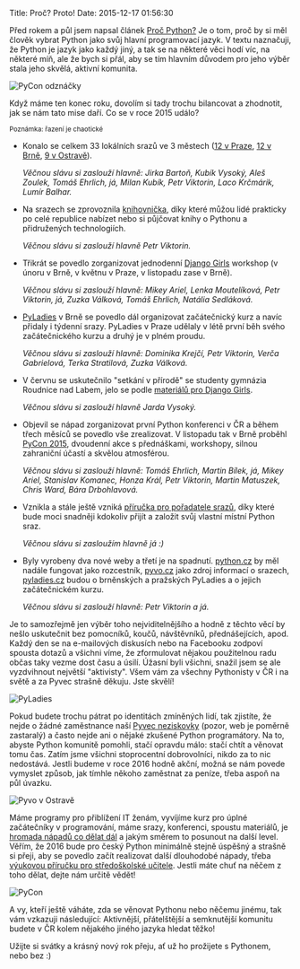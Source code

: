 Title: Proč? Proto!
Date: 2015-12-17 01:56:30

Před rokem a půl jsem napsal článek [Proč Python?]({filename}2014-05-29_proc-python.md) Je o tom, proč by si měl člověk vybrat Python jako svůj hlavní programovací jazyk. V textu naznačuji, že Python je jazyk jako každý jiný, a tak se na některé věci hodí víc, na některé míň, ale že bych si přál, aby se tím hlavním důvodem pro jeho výběr stala jeho skvělá, aktivní komunita.

![PyCon odznáčky]({filename}/images/pycon-odznacky.jpg)

Když máme ten konec roku, dovolím si tady trochu bilancovat a zhodnotit, jak se nám tato mise daří. Co se v roce 2015 událo?

<small>Poznámka: řazení je chaotické</small>

-   Konalo se celkem 33 lokálních srazů ve 3 městech ([12 v Praze](http://pyvo.cz/praha), [12 v Brně](http://pyvo.cz/brno), [9 v Ostravě](http://pyvo.cz/ostrava)).

    *Věčnou slávu si zaslouží hlavně: Jirka Bartoň, Kubík Vysoký, Aleš Zoulek, Tomáš Ehrlich, já, Milan Kubík, Petr Viktorin, Laco Krčmárik, Lumír Balhar.*

-   Na srazech se zprovoznila [knihovnička](https://github.com/pyvec/bookshelf/), díky které můžou lidé prakticky po celé republice nabízet nebo si půjčovat knihy o Pythonu a přidružených technologiích.

    *Věčnou slávu si zaslouží hlavně Petr Viktorin.*

-   Třikrát se povedlo zorganizovat jednodenní [Django Girls](http://djangogirls.org/) workshop (v únoru v Brně, v květnu v Praze, v listopadu zase v Brně).

    *Věčnou slávu si zaslouží hlavně: Mikey Ariel, Lenka Moutelíková, Petr Viktorin, já, Zuzka Válková, Tomáš Ehrlich, Natália Sedláková.*

-   [PyLadies](http://pyladies.cz/) v Brně se povedlo dál organizovat začátečnický kurz a navíc přidaly i týdenní srazy. PyLadies v Praze udělaly v létě první běh svého začátečnického kurzu a druhý je v plném proudu.

    *Věčnou slávu si zaslouží hlavně: Dominika Krejčí, Petr Viktorin, Verča Gabrielová, Terka Stratilová, Zuzka Válková.*

-   V červnu se uskutečnilo "setkání v přírodě" se studenty gymnázia Roudnice nad Labem, jelo se podle [materiálů pro Django Girls](http://tutorial.djangogirls.org/).

    *Věčnou slávu si zaslouží hlavně Jarda Vysoký.*

-   Objevil se nápad zorganizovat první Python konferenci v ČR a během třech měsíců se povedlo vše zrealizovat. V listopadu tak v Brně proběhl [PyCon 2015](https://cz.pycon.org/2015/), dvoudenní akce s přednáškami, workshopy, silnou zahraniční účastí a skvělou atmosférou.

    *Věčnou slávu si zaslouží hlavně: Tomáš Ehrlich, Martin Bílek, já, Mikey Ariel, Stanislav Komanec, Honza Král, Petr Viktorin, Martin Matuszek, Chris Ward, Bára Drbohlavová.*

-   Vznikla a stále ještě vzniká [příručka pro pořadatele srazů](http://pyvec-guide.readthedocs.org/), díky které bude moci snadněji kdokoliv přijít a založit svůj vlastní místní Python sraz.

    *Věčnou slávu si zasloužím hlavně já :)*

-   Byly vyrobeny dva nové weby a třetí je na spadnutí. [python.cz](http://python.cz/) by měl nadále fungovat jako rozcestník, [pyvo.cz](http://pyvo.cz/) jako zdroj informací o srazech, [pyladies.cz](http://pyladies.cz/) budou o brněnských a pražských PyLadies a o jejich začátečnickém kurzu.

    *Věčnou slávu si zaslouží hlavně: Petr Viktorin a já.*

Je to samozřejmě jen výběr toho nejviditelnějšího a hodně z těchto věcí by nešlo uskutečnit bez pomocníků, koučů, návštěvníků, přednášejících, apod. Každý den se na e-mailových diskusích nebo na Facebooku zodpoví spousta dotazů a všichni víme, že zformulovat nějakou použitelnou radu občas taky vezme dost času a úsilí. Úžasní byli všichni, snažil jsem se ale vyzdvihnout největší "aktivisty". Všem vám za všechny Pythonisty v ČR i na světě a za Pyvec strašně děkuju. Jste skvělí!

![PyLadies]({filename}/images/pyladies-petr.jpg)

Pokud budete trochu pátrat po identitách zmíněných lidí, tak zjistíte, že nejde o žádné zaměstnance naší [Pyvec neziskovky](http://pyvec.org/) (pozor, web je poměrně zastaralý) a často nejde ani o nějaké zkušené Python programátory. Na to, abyste Python komunitě pomohli, stačí opravdu málo: stačí chtít a věnovat tomu čas. Zatím jsme všichni stoprocentní dobrovolníci, nikdo za to nic nedostává. Jestli budeme v roce 2016 hodně akční, možná se nám povede vymyslet způsob, jak tímhle někoho zaměstnat za peníze, třeba aspoň na půl úvazku.

![Pyvo v Ostravě]({filename}/images/pyvo-ostrava.jpg)

Máme programy pro přiblížení IT ženám, vyvíjíme kurz pro úplné začátečníky v programování, máme srazy, konferenci, spoustu materiálů, je [hromada nápadů co dělat dál](http://python.cz/zapojse) a jakým směrem to posunout na další level. Věřím, že 2016 bude pro český Python minimálně stejně úspěšný a strašně si přeji, aby se povedlo začít realizovat další dlouhodobé nápady, třeba [výukovou příručku pro středoškolské učitele](https://trello.com/c/lWIwsSON/7-vytvo-it-p-irucku-pro-ss-ucitele). Jestli máte chuť na něčem z toho dělat, dejte nám určitě vědět!

![PyCon]({filename}/images/pycon-lidi.jpg)

A vy, kteří ještě váháte, zda se věnovat Pythonu nebo něčemu jinému, tak vám vzkazuji následující: Aktivnější, přátelštější a semknutější komunitu budete v ČR kolem nějakého jiného jazyka hledat těžko!

Užijte si svátky a krásný nový rok přeju, ať už ho prožijete s Pythonem, nebo bez :)
